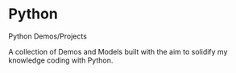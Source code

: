 # Python
Python Demos/Projects

A collection of Demos and Models built with the aim to solidify my knowledge coding with Python.
